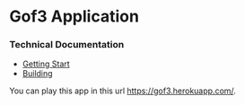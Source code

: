 # Gof3 Application

### Technical Documentation

-   [Getting Start](./getting-started.md)
-   [Building](./build.md)

You can play this app in this url https://gof3.herokuapp.com/.
